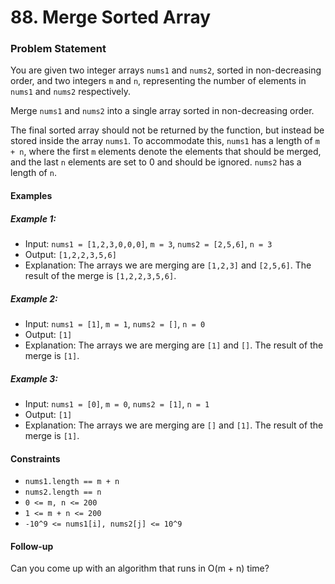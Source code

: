 ﻿# 88. Merge Sorted Array

### Problem Statement
You are given two integer arrays `nums1` and `nums2`, sorted in non-decreasing order, and two integers `m` and `n`, representing the number of elements in `nums1` and
`nums2` respectively.

Merge `nums1` and `nums2` into a single array sorted in non-decreasing order.

The final sorted array should not be returned by the function, but instead be stored inside the array `nums1`. To accommodate this, `nums1` has a length of `m + n`, where
the first `m` elements denote the elements that should be merged, and the last `n` elements are set to 0 and should be ignored. `nums2` has a length of `n`.

#### Examples

##### Example 1:
* Input: `nums1 = [1,2,3,0,0,0]`, `m = 3`, `nums2 = [2,5,6]`, `n = 3`
* Output: `[1,2,2,3,5,6]`
* Explanation: The arrays we are merging are `[1,2,3]` and `[2,5,6]`.
The result of the merge is `[1,2,2,3,5,6]`.

##### Example 2:
* Input: `nums1 = [1]`, `m = 1`, `nums2 = []`, `n = 0`
* Output: `[1]`
* Explanation: The arrays we are merging are `[1]` and `[]`.
The result of the merge is `[1]`.

##### Example 3:
* Input: `nums1 = [0]`, `m = 0`, `nums2 = [1]`, `n = 1`
* Output: `[1]`
* Explanation: The arrays we are merging are `[]` and `[1]`.
The result of the merge is `[1]`.

#### Constraints

* `nums1.length == m + n`
* `nums2.length == n`
* `0 <= m, n <= 200`
* `1 <= m + n <= 200`
* `-10^9 <= nums1[i], nums2[j] <= 10^9`

#### Follow-up
Can you come up with an algorithm that runs in O(m + n) time?
